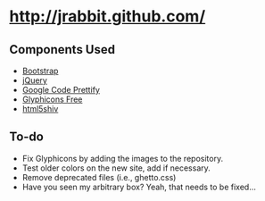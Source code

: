 # http://jrabbit.github.com/

## Components Used

* [Bootstrap](https://github.com/twitter/bootstrap/)
* [jQuery](http://jquery.com/)
* [Google Code Prettify](http://code.google.com/p/google-code-prettify/)
* [Glyphicons Free](http://glyphicons.com/)
* [html5shiv](http://code.google.com/p/html5shiv/)

## To-do

* Fix Glyphicons by adding the images to the repository.
* Test older colors on the new site, add if necessary.
* Remove deprecated files (i.e., ghetto.css)
* Have you seen my arbitrary box? Yeah, that needs to be fixed…